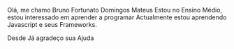 Olá, me chamo Bruno Fortunato Domingos Mateus
Estou no Ensino Médio, estou interessado em aprender a programar
Actualmente estou aprendendo Javascript e seus Frameworks.

Desde Já agradeço sua Ajuda
